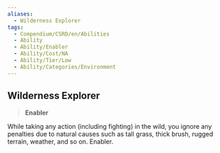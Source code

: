 ```yaml
---
aliases:
  - Wilderness Explorer
tags:
  - Compendium/CSRD/en/Abilities
  - Ability
  - Ability/Enabler
  - Ability/Cost/NA
  - Ability/Tier/Low
  - Ability/Categories/Environment
---
```

  
    
## Wilderness Explorer    
>**Enabler**  
    
While taking any action (including fighting) in the wild, you ignore any penalties due to natural causes such as tall grass, thick brush, rugged terrain, weather, and so on. Enabler.